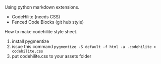 Using python markdown extensions.
 - CodeHilite (needs CSS)
 - Fenced Code Blocks (git hub style)

How to make codehilite style sheet.
1. install pygmentize
2. issue this command
`pygmentize -S default -f html -a .codehilite > codehilite.css`
3. put codehilite.css to your assets folder

